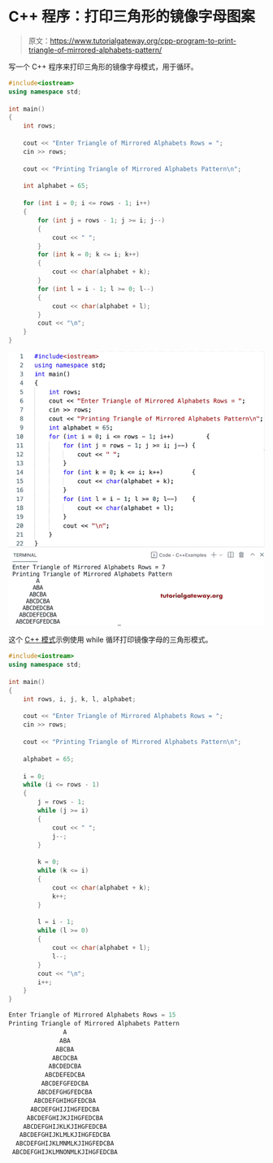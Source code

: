 # C++ 程序：打印三角形的镜像字母图案

> 原文：<https://www.tutorialgateway.org/cpp-program-to-print-triangle-of-mirrored-alphabets-pattern/>

写一个 C++ 程序来打印三角形的镜像字母模式，用于循环。

```cpp
#include<iostream>
using namespace std;

int main()
{
	int rows;

	cout << "Enter Triangle of Mirrored Alphabets Rows = ";
	cin >> rows;

	cout << "Printing Triangle of Mirrored Alphabets Pattern\n";

	int alphabet = 65;

	for (int i = 0; i <= rows - 1; i++)
	{
		for (int j = rows - 1; j >= i; j--)
		{
			cout << " ";
		}
		for (int k = 0; k <= i; k++)
		{
			cout << char(alphabet + k);
		}
		for (int l = i - 1; l >= 0; l--)
		{
			cout << char(alphabet + l);
		}
		cout << "\n";
	}
}
```

![C++ Program to Print Triangle of Mirrored Alphabets Pattern](img/03626815e1a01bc5f55465a6067de1f1.png)

这个 [C++ 模式](https://www.tutorialgateway.org/cpp-programs/)示例使用 while 循环打印镜像字母的三角形模式。

```cpp
#include<iostream>
using namespace std;

int main()
{
	int rows, i, j, k, l, alphabet;

	cout << "Enter Triangle of Mirrored Alphabets Rows = ";
	cin >> rows;

	cout << "Printing Triangle of Mirrored Alphabets Pattern\n";

	alphabet = 65;

	i = 0;
	while (i <= rows - 1)
	{
		j = rows - 1;
		while (j >= i)
		{
			cout << " ";
			j--;
		}

		k = 0;
		while (k <= i)
		{
			cout << char(alphabet + k);
			k++;
		}

		l = i - 1;
		while (l >= 0)
		{
			cout << char(alphabet + l);
			l--;
		}
		cout << "\n";
		i++;
	}
}
```

```cpp
Enter Triangle of Mirrored Alphabets Rows = 15
Printing Triangle of Mirrored Alphabets Pattern
               A
              ABA
             ABCBA
            ABCDCBA
           ABCDEDCBA
          ABCDEFEDCBA
         ABCDEFGFEDCBA
        ABCDEFGHGFEDCBA
       ABCDEFGHIHGFEDCBA
      ABCDEFGHIJIHGFEDCBA
     ABCDEFGHIJKJIHGFEDCBA
    ABCDEFGHIJKLKJIHGFEDCBA
   ABCDEFGHIJKLMLKJIHGFEDCBA
  ABCDEFGHIJKLMNMLKJIHGFEDCBA
 ABCDEFGHIJKLMNONMLKJIHGFEDCBA
```